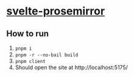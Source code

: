 # [svelte-prosemirror](https://github.com/teemukoivisto/svelte-prosemirror)

## How to run

1. `pnpm i`
2. `pnpm -r --no-bail build`
3. `pnpm client`
4. Should open the site at http://localhost:5175/
